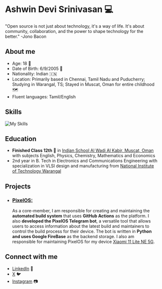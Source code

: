 # Ashwin Devi Srinivasan :computer:

"Open source is not just about technology, it's a way of life. It's about community, collaboration, and the power to shape technology for the better." -Jono Bacon

## About me
- Age: 18 :birthday:
- Date of Birth: 6/9/2005 :birthday:
- Nationality: Indian :india:
- Location: Primarily based in Chennai, Tamil Nadu and Puducherry; Studying in Warangal, TS; Stayed in Muscat, Oman for entire childhood :world_map:
- Fluent languages: Tamil/English


## Skills
![My Skills](https://skillicons.dev/icons?i=linux,c,cpp,docker,eclipse,express,figma,firebase,flask,flutter,gcp,git,githubactions,java,js,kotlin,pr,bots,androidstudio)

## Education
- **Finished Class 12th** :school: in [Indian School Al Wadi Al Kabir, Muscat, Oman](https://iswkoman.com/) with subjects English, Physics, Chemistry, Mathematics and Economics
- 2nd year in B. Tech in Electronics and Communications Engineering with specialization in VLSI design and manufacturing from [National Institute of Technology Warangal](https://nitw.ac.in/)

## Projects
- ### [PixelOS:](https://pixelos.net/)
  As a core-member, I am responsible for creating and maintaining the **automated build system** that uses **GitHub Actions** as the platform. I also **developed the PixelOS Telegram bot**, a versatile tool that allows users to access information about the latest build and maintainers to control the build process for their device. The bot is written in **Python and uses Google FireBase** as the backend storage. I also am responsible for maintaining PixelOS for my device [Xiaomi 11 Lite NE 5G](https://pixelos.net/download/lisa). 

## Connect with me
- [LinkedIn](https://www.linkedin.com/in/dsashwin) :necktie:
- [X](https://twitter.com/geek0609) :bird:
- [Instagram](https://www.instagram.com/ashwin.d.s) :camera:

